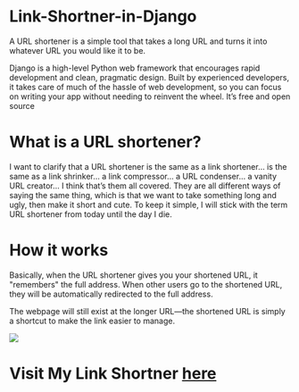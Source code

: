 # Link-Shortner-in-Django
A URL shortener is a simple tool that takes a long URL and turns it into whatever URL you would like it to be.

Django is a high-level Python web framework that encourages rapid development and clean, pragmatic design. Built by experienced developers, 
it takes care of much of the hassle of web development, so you can focus on writing your app without needing to reinvent the wheel. It’s free and open source

# What is a URL shortener?
I want to clarify that a URL shortener is the same as a link shortener… is the same as a link shrinker… a link compressor… a URL condenser… a vanity URL creator… I think that’s them all covered. They are all different ways of saying the same thing, which is that we want to take something long and ugly, then make it short and cute. To keep it simple, I will stick with the term URL shortener from today until the day I die.

# How it works
Basically, when the URL shortener gives you your shortened URL, it "remembers" the full address. When other users go to the shortened URL, they will be automatically redirected to the full address.

The webpage will still exist at the longer URL—the shortened URL is simply a shortcut to make the link easier to manage.

![](https://github.com/AbdulJabbar64/Link-Shortner-in-Django/blob/main/images/shortner.PNG)

# Visit My Link Shortner [here](https://urls-link-shortner.herokuapp.com)
